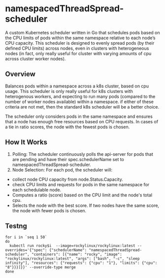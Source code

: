 # namespacedThreadSpread-scheduler

A custom Kubernetes scheduler written in Go that schedules pods based on the CPU limits of pods within the same namespace relative to each node’s CPU capacity. This scheduler is designed to evenly spread pods (by their defined CPU limits) across nodes, even in clusters with heterogeneous nodes (in fact, only really useful for cluster with varying amounts of cpu across cluster worker nodes).

## Overview

Balances pods within a namespace across a k8s cluster, based on cpu usage. This scheduler is only really useful for k8s clusters with heterogenous workers, and expecting to run many pods (compared to the number of worker nodes available) within a namespace. if either of these criteria are not met, then the standard k8s scheduler will be a better choice.

The scheduler only considers pods in the same namespace and ensures that a node has enough free resources based on CPU requests. In cases of a tie in ratio scores, the node with the fewest pods is chosen.

## How It Works

 1. Polling:
The scheduler continuously polls the api-server for pods that are pending and have their spec.schedulerName set to namespacedThreadSpread-scheduler.
 2. Node Selection: For each pod, the scheduler will:
   * collect node CPU capacity from node.Status.Capacity.
   * check CPU limits and requests for pods in the same namespace for each schedulable node.
   * Computes a ratio (score) based on the CPU limit and the node's total cpu.
   * Selects the node with the best score. If two nodes have the same score, the node with fewer pods is chosen.

## Testng

```
for i in `seq 1 50`
do 
  kubectl run rocky$i  --image=rockylinux/rockylinux:latest --overrides='{"spec": {"schedulerName": "namespacedThreadSpread-scheduler", "containers": [{"name": "rocky", "image": "rockylinux/rockylinux:latest", "args": ["bash", "-c", "sleep infinity"], "resources": {"requests": {"cpu": "1"}, "limits": {"cpu": "8"}}}]}}' --override-type merge
done 
```

